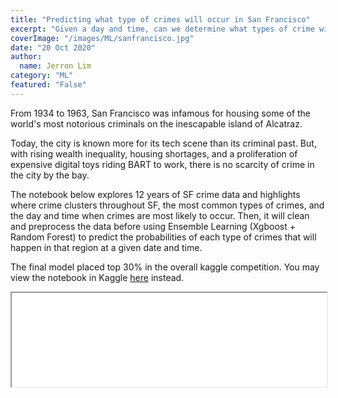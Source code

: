 ```yaml
---
title: "Predicting what type of crimes will occur in San Francisco"
excerpt: "Given a day and time, can we determine what types of crime will happen in an area?"
coverImage: "/images/ML/sanfrancisco.jpg"
date: "20 Oct 2020"
author:
  name: Jerron Lim
category: "ML"
featured: "False"
---
```


From 1934 to 1963, San Francisco was infamous for housing some of the world's most notorious criminals on the inescapable island of Alcatraz.

Today, the city is known more for its tech scene than its criminal past. But, with rising wealth inequality, housing shortages, and a proliferation of expensive digital toys riding BART to work, there is no scarcity of crime in the city by the bay.

The notebook below explores 12 years of SF crime data and highlights where crime clusters throughout SF, the most common types of crimes, and the day and time when crimes are most likely to occur. Then, it will clean and preprocess the data before using Ensemble Learning (Xgboost + Random Forest) to predict the probabilities of each type of crimes that will happen in that region at a given date and time.

The final model placed top 30% in the overall kaggle competition. You may view the notebook in Kaggle [here](https://www.kaggle.com/streetlamb/ensemble-with-xgboost-and-random-forest/notebook) instead.

  <iframe src="/html_files/ensemble-with-xgboost-and-random-forest.html" onload="this.style.height=(this.contentWindow.document.body.scrollHeight+20)+'px';" style="width:100%"></iframe>

